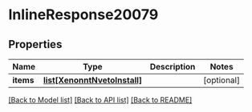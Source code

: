 # InlineResponse20079

## Properties
Name | Type | Description | Notes
------------ | ------------- | ------------- | -------------
**items** | [**list[XenonntNvetoInstall]**](XenonntNvetoInstall.md) |  | [optional] 

[[Back to Model list]](../README.md#documentation-for-models) [[Back to API list]](../README.md#documentation-for-api-endpoints) [[Back to README]](../README.md)


